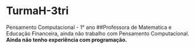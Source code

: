 # TurmaH-3tri
Pensamento Computacional - 1° ano
##Professora de Matematica e Educação Financeira, ainda não trabalho com Pensamento Computacional.
**Ainda não tenho experiência com programação.** 
